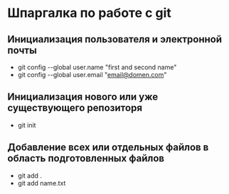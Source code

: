 # Шпаргалка по работе с git
## Инициализация пользователя и электронной почты
* git config --global user.name "first and second name"
* git config --global user.email "email@domen.com"

## Инициализация нового или уже существующего репозиторя
* git init

## Добавление всех или отдельных файлов в область подготовленных файлов
* git add .
* git add name.txt